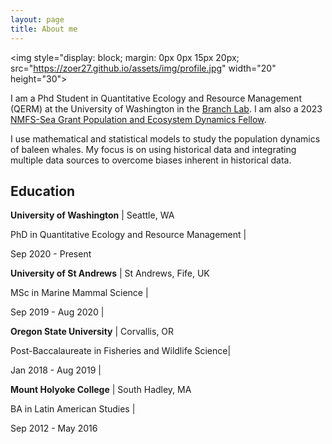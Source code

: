 ```yaml
---
layout: page
title: About me
---
```


<img style="display: block; margin: 0px 0px 15px 20px; src="https://zoer27.github.io/assets/img/profile.jpg" width="20" height="30">

I am a Phd Student in Quantitative Ecology and Resource Management (QERM) at the University of Washington in the [Branch Lab](https://fish.uw.edu/faculty/trevor-branch). 
I am also a 2023 [NMFS-Sea Grant Population and Ecosystem Dynamics Fellow](https://seagrant.noaa.gov/nmfs-sg-fellowship/).

I use mathematical and statistical models to study the population dynamics of baleen whales. 
My focus is on using historical data and integrating multiple data sources to overcome biases inherent in historical data.


## Education

**University of Washington** \| Seattle, WA            

PhD in Quantitative Ecology and Resource Management \| 

Sep 2020 - Present 

 **University of St Andrews** \| St Andrews, Fife, UK   

MSc in Marine Mammal Science \|       

Sep 2019 - Aug 2020 \| 


**Oregon State University** \| Corvallis, OR           

Post-Baccalaureate in Fisheries and Wildlife Science\| 

Jan 2018 - Aug 2019 \| 

**Mount Holyoke College** \| South Hadley, MA             

BA in Latin American Studies \|          

Sep 2012 - May 2016    

